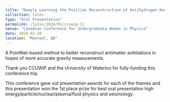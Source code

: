 ```yaml
---
title: "Deeply Learning the Position Reconstruction of Antihydrogen Annihilations in ALPHA-g"
collection: talks
type: "Oral Presentation"
permalink: /talks/2024/01/ccuwip-2/
venue: "Canadian Conference for Undergraduate Women in Physics"
date: 2024-01-20
location: "Monteal, QB"
---
```


A PointNet-based method to better reconstruct antimatter anihilations in hopes of more accurate gravity measurements.

Thank you CCUWiP and the University of Waterloo for fully-funding this conference trip.

This conference gave out presentation awards for each of the themes and this presentation won the 1st place prize for best oral presentation high energy/particle/nuclear/plasma/fluid physics and seismology.